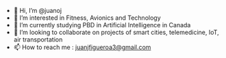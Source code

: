 - 👋 Hi, I’m @juanoj
- 👀 I’m interested in Fitness, Avionics and Technology
- 🌱 I’m currently studying PBD in Artificial Intelligence in Canada
- 💞️ I’m looking to collaborate on projects of smart cities, telemedicine, IoT, air transportation 
- 📫 How to reach me : juanjfigueroa3@gmail.com

<!---
juanoj/juanoj is a ✨ special ✨ repository because its `README.md` (this file) appears on your GitHub profile.
You can click the Preview link to take a look at your changes.
--->
